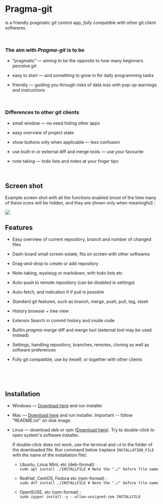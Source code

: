 Pragma-git
==========

is a friendly pragmatic *git* control app, *fully compatible* with other git
client softwares.

 

### The aim with *Pragma-git* is to be

-   ”pragmatic” — aiming to be the opposite to how many beginners perceive *git*

-   easy to start — and something to grow in for daily programming tasks

-   friendly — guiding you through risks of data loss with pop-up warnings and
    instructions

 

### Differences to other git clients

-   small window — no need hiding other apps

-   easy overview of project state

-   show buttons only when applicable — less confusion

-   use built-in or external diff and merge tools — use your favourite

-   note taking — todo lists and notes at your finger tips

 

Screen shot
-----------

Example screen shot with all the functions enabled (most of the time many of
these icons will be hidden, and they are shown only when meaningful) :

![](https://raw.githubusercontent.com/pragma-git/pragma-git/main/images/Pragma-git-screen-shot.png)

Features
--------

-   Easy overview of current repository, branch and number of changed files

-   Dash-board small screen estate, fits on screen with other softwares

-   Drag-and-drop to create or add repository

-   Note-taking, wysiwyg or markdown, with todo lists etc

-   Auto-push to remote repository (can be disabled in settings)

-   Auto-fetch, and indication if if pull is possible

-   Standard git features, such as branch, merge, push, pull, tag, stash

-   History browser + tree view

-   Extensiv Search in commit history and inside code

-   Builtin *pragma-merge* diff and merge tool (external tool may be used
    instead)

-   Settings, handling repository, branches, remotes, cloning as well as
    software preferences

-   Fully git compatible, use by iteself, or together with other clients

 

 

Installation
------------

-   Windows — [Download
    here](https://github.com/pragma-git/pragma-git/releases/latest) and run
    installer

-   Mac — [Download
    here](https://github.com/pragma-git/pragma-git/releases/latest) and run
    installer.  Important -- follow "README.txt" on disk image.

-   Linux — download deb or rpm ([Download
    here](https://github.com/pragma-git/pragma-git/releases/latest)). Try to
    double-click to open system's software installer.  
    
    If double-click does not work, use the terminal and `cd` to the folder of the
    downloaded file. Run command below (replace `INSTALLATION_FILE` with the
    name of the installation file):

    -   Ubuntu, Linux Mint, etc (deb-format) :  
        `sudo apt install ./INSTALLFILE # Note the "./" before file name`

    -   RedHat, CentOS, Fedora etc (rpm-format) :  
        `sudo dnf install ./INSTALLFILE # Note the "./" before file name`

    -   OpenSUSE, etc (rpm-format) :  
        `sudo zypper install -y --allow-unsigned-rpm INSTALLFILE`

     

 
